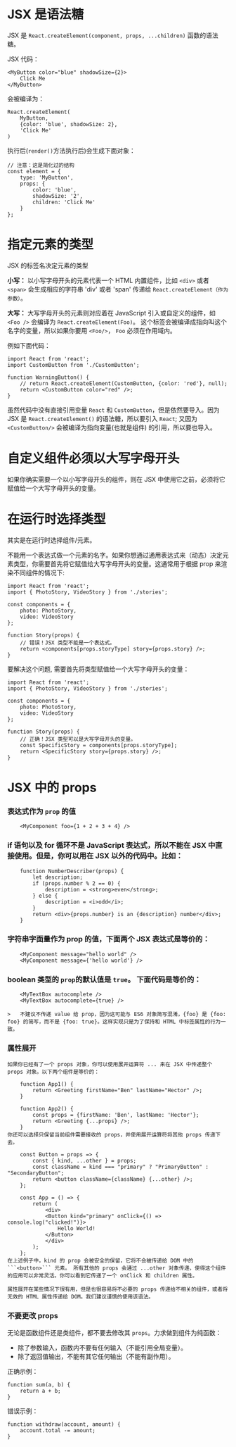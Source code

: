 # JSX 是语法糖
JSX 是 ```React.createElement(component, props, ...children)``` 函数的语法糖。

JSX 代码：

    <MyButton color="blue" shadowSize={2}>
        Click Me
    </MyButton>

会被编译为：

    React.createElement(
        MyButton,
        {color: 'blue', shadowSize: 2},
        'Click Me'
    )

执行后(```render()```方法执行后)会生成下面对象：

    // 注意：这是简化过的结构
    const element = {
        type: 'MyButton',
        props: {
            color: 'blue',
            shadowSize: '2',
            children: 'Click Me'
        }
    };
# 指定元素的类型

JSX 的标签名决定元素的类型

**小写：**
以小写字母开头的元素代表一个 HTML 内置组件，比如 ```<div>``` 或者 ```<span>``` 会生成相应的字符串 'div' 或者 'span' 传递给 ```React.createElement（作为参数）```。

**大写：**
大写字母开头的元素则对应着在 JavaScript 引入或自定义的组件，如 ```<Foo />``` 会编译为 ```React.createElement(Foo)```。 这个标签会被编译成指向叫这个名字的变量，所以如果你要用 ```<Foo/>```， ```Foo``` 必须在作用域内。

例如下面代码：

    import React from 'react';
    import CustomButton from './CustomButton';

    function WarningButton() {
        // return React.createElement(CustomButton, {color: 'red'}, null);
        return <CustomButton color="red" />;
    }

虽然代码中没有直接引用变量 ```React``` 和 ```CustomButton```，但是依然要导入。因为 JSX 是 ```React.createElement()``` 的语法糖，所以要引入 ```React```; 又因为```<CustomButton/>``` 会被编译为指向变量(也就是组件) 的引用，所以要也导入。

# 自定义组件必须以大写字母开头

如果你确实需要一个以小写字母开头的组件，则在 JSX 中使用它之前，必须将它赋值给一个大写字母开头的变量。

# 在运行时选择类型

其实是在运行时选择组件/元素。

不能用一个表达式做一个元素的名字。如果你想通过通用表达式来（动态）决定元素类型，你需要首先将它赋值给大写字母开头的变量。这通常用于根据 prop 来渲染不同组件的情况下:

    import React from 'react';
    import { PhotoStory, VideoStory } from './stories';

    const components = {
        photo: PhotoStory,
        video: VideoStory
    };

    function Story(props) {
        // 错误！JSX 类型不能是一个表达式。
        return <components[props.storyType] story={props.story} />;
    }

要解决这个问题, 需要首先将类型赋值给一个大写字母开头的变量：

    import React from 'react';
    import { PhotoStory, VideoStory } from './stories';

    const components = {
        photo: PhotoStory,
        video: VideoStory
    };

    function Story(props) {
        // 正确！JSX 类型可以是大写字母开头的变量。
        const SpecificStory = components[props.storyType];
        return <SpecificStory story={props.story} />;
    }

# JSX 中的 props

### 表达式作为 ```prop``` 的值
  
        <MyComponent foo={1 + 2 + 3 + 4} />

### if 语句以及 for 循环不是 JavaScript 表达式，所以不能在 JSX 中直接使用。但是，你可以用在 JSX 以外的代码中。比如：
  
        function NumberDescriber(props) {
            let description;
            if (props.number % 2 == 0) {
                description = <strong>even</strong>;
            } else {
                description = <i>odd</i>;
            }
            return <div>{props.number} is an {description} number</div>;
        }

### 字符串字面量作为 prop 的值，下面两个 JSX 表达式是等价的：
  
        <MyComponent message="hello world" />
        <MyComponent message={'hello world'} /> 

### boolean 类型的 ```prop```的默认值是 ```true```。 下面代码是等价的：
  
        <MyTextBox autocomplete />
        <MyTextBox autocomplete={true} />

    >   不建议不传递 value 给 prop，因为这可能与 ES6 对象简写混淆，{foo} 是 {foo: foo} 的简写，而不是 {foo: true}。这样实现只是为了保持和 HTML 中标签属性的行为一致。

### 属性展开
  
    如果你已经有了一个 props 对象，你可以使用展开运算符 ... 来在 JSX 中传递整个 props 对象。以下两个组件是等价的：

        function App1() {
            return <Greeting firstName="Ben" lastName="Hector" />;
        }

        function App2() {
            const props = {firstName: 'Ben', lastName: 'Hector'};
            return <Greeting {...props} />;
        }
    你还可以选择只保留当前组件需要接收的 props，并使用展开运算符将其他 props 传递下去。

        const Button = props => {
            const { kind, ...other } = props;
            const className = kind === "primary" ? "PrimaryButton" : "SecondaryButton";
            return <button className={className} {...other} />;
        };

        const App = () => {
            return (
                <div>
                <Button kind="primary" onClick={() => console.log("clicked!")}>
                    Hello World!
                </Button>
                </div>
            );
        };
    在上述例子中，kind 的 prop 会被安全的保留，它将不会被传递给 DOM 中的 ```<button>``` 元素。 所有其他的 props 会通过 ...other 对象传递，使得这个组件的应用可以非常灵活。你可以看到它传递了一个 onClick 和 children 属性。

    属性展开在某些情况下很有用，但是也很容易将不必要的 props 传递给不相关的组件，或者将无效的 HTML 属性传递给 DOM。我们建议谨慎的使用该语法。

### 不要更改 props

无论是函数组件还是类组件，都不要去修改其 ```props```。力求做到组件为纯函数：

+ 除了参数输入，函数内不要有任何输入（不能引用全局变量）。
+ 除了返回值输出，不能有其它任何输出（不能有副作用）。


正确示例：

    function sum(a, b) {
        return a + b;
    }

错误示例：

    function withdraw(account, amount) {
        account.total -= amount;
    }

